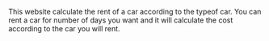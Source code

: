 This website calculate the rent of a car according to the typeof car. You can rent a car for number of days you want and it will calculate the cost according to the car you will rent.
